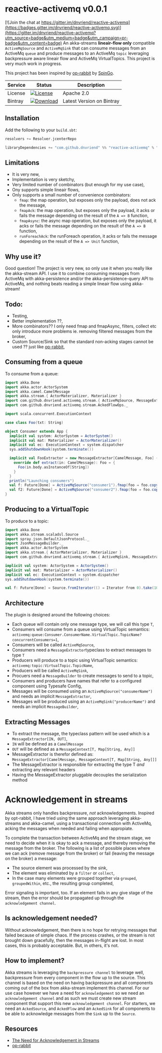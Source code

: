# reactive-activemq v0.0.1 

[![Join the chat at https://gitter.im/dnvriend/reactive-activemq](https://badges.gitter.im/dnvriend/reactive-activemq.svg)](https://gitter.im/dnvriend/reactive-activemq?utm_source=badge&utm_medium=badge&utm_campaign=pr-badge&utm_content=badge)
An akka-streams __lineair-flow only__ compatible `ActiveMqSource` and `ActiveMqSink` that can consume messages from an ActiveMq `queue` and 
produce messages to an ActiveMq `topic` leveraging backpressure aware lineair flow and ActiveMq VirtualTopics. This project is 
very much work in progress.

This project has been inspired by [op-rabbit][op-rabbit] by [SpinGo][spingo].

Service | Status | Description
------- | ------ | -----------
License | [![License](http://img.shields.io/:license-Apache%202-red.svg)](http://www.apache.org/licenses/LICENSE-2.0.txt) | Apache 2.0
Bintray | [![Download](https://api.bintray.com/packages/dnvriend/maven/reactive-activemq/images/download.svg)](https://bintray.com/dnvriend/maven/reactive-activemq/_latestVersion) | Latest Version on Bintray

## Installation
Add the following to your `build.sbt`:

```scala
resolvers += Resolver.jcenterRepo

libraryDependencies += "com.github.dnvriend" %% "reactive-activemq" % "0.0.1"
```

## Limitations
- It is very new,
- Implementation is very sketchy,
- Very limited number of combinators (but enough for my use case),
- Ony supports simple lineair flows,
- Only supports a small number of convenience combinators:
  - `fmap`: the map operation, but exposes only the payload, does not ack the message,
  - `fmapAck`: the map operation, but exposes only the payload, it acks or fails the message depending on the result of the `A => B` function,
  - `fmapAsync`: the async map operation, but exposes only the payload, it acks or fails the message depending on the result of the `A => B` function,
  - `runForeachAck`: the runForeach operation, it acks or fails the message depending on the result of the `A => Unit` function, 

## Why use it?
Good question! The project is very new, so only use it when you really like the akka-stream API. 
I use it to combine consuming messages from ActiveMq with akka-persistence and/or the akka-persistence-query API to ActiveMq,
and nothing beats reading a simple lineair flow using akka-stream!

## Todo:
- Testing,
- Better implementation ??,
- More combinators?? I only need fmap and fmapAsync, filters, collect etc only introduce more problems ie. removing filtered messages from the broker,
- Custom Source/Sink so that the standard non-acking stages cannot be used ?? just like [op-rabbit][op-rabbit],

## Consuming from a queue
To consume from a queue: 

```scala
import akka.Done
import akka.actor.ActorSystem
import akka.camel.CamelMessage
import akka.stream.{ ActorMaterializer, Materializer }
import com.github.dnvriend.activemq.stream.{ ActiveMqSource, MessageExtractor }
import com.github.dnvriend.activemq.stream.AckedFlowOps._

import scala.concurrent.ExecutionContext

case class Foo(txt: String)

object Consumer extends App {
  implicit val system: ActorSystem = ActorSystem()
  implicit val mat: Materializer = ActorMaterializer()
  implicit val ec: ExecutionContext = system.dispatcher
  sys.addShutdownHook(system.terminate())

  implicit val FooExtractor = new MessageExtractor[CamelMessage, Foo] {
    override def extract(in: CamelMessage): Foo = {
      Foo(in.body.asInstanceOf[String])
    }
  }
  println("Launching consumers")
  val f: Future[Done] = ActiveMqSource("consumer1").fmap(foo ⇒ foo.copy(txt = foo.txt + "c1!")).runForeachAck(txt ⇒ println(txt + "c1"))
  val f2: Future[Done] = ActiveMqSource("consumer2").fmap(foo ⇒ foo.copy(txt = foo.txt + "c2!")).runForeachAck(txt ⇒ println(txt + "c2"))
}
```

## Producing to a VirtualTopic
To produce to a topic:

```scala
import akka.Done
import akka.stream.scaladsl.Source
import spray.json.DefaultJsonProtocol._
import JsonMessageBuilder._
import akka.actor.ActorSystem
import akka.stream.{ ActorMaterializer, Materializer }
import com.github.dnvriend.activemq.stream.{ ActiveMqSink, MessageExtractor }

implicit val system: ActorSystem = ActorSystem()
implicit val mat: Materializer = ActorMaterializer()
implicit val ec: ExecutionContext = system.dispatcher
sys.addShutdownHook(system.terminate())

val f: Future[Done] = Source.fromIterator(() ⇒ Iterator from 0).take(100).map(nr ⇒ List.fill(10)(nr)).runWith(ActiveMqSink("producer1"))
```

## Architecture
The plugin is designed around the following choices:
- Each queue will contain only one message type, we will call this type `T`,
- Consumers will consume from a queue using VirtualTopic semantics: `activemq:queue:Consumer.ConsumerName.VirtualTopic.TopicName?concurrentConsumers=1`,
- Consumers will be called `ActiveMqSource`,
- Consumers need a `MessageExtractor`typeclass to extract messages to type `T`
- Producers will produce to a topic using VirtualTopic semantics: `activemq:topic:VirtualTopic.TopicName`,
- Producers will be called `ActiveMqSink`,
- Procuers need a `MessageBuilder` to create messages to send to a topic,
- Consumers and producers have names that refer to a configured component using Typesafe Config,
- Messages will be consumed using an `ActiveMqSource("consumerName")` and needs an implicit `MessageExtractor`,
- Messages will be produced using an `ActiveMqSink("producerName")` and needs an implicit `MessageBuilder`,

## Extracting Messages
- To extract the message, the typeclass pattern will be used which is a `MessageExtractor[IN, OUT]`,
- `IN` will be defined as a `CamelMessage`
- `OUT` will be defined as a `MessageContext[T, Map[String, Any]]`
- MessageExtractor is therefor defined as: `MessageExtractor[CamelMessage, MessageContext[T, Map[String, Any]]]`
- The MessageExtractor is responsible for extracting the type T *and* extracting any relevant headers
- Having the MessageExtractor pluggable decouples the serialization method 
 
# Acknowledgement in streams
Akka streams only handles backpressure, *not* acknowledgements. Inspired by opt-rabbit, I have tried using the same approach
leveraging akka-streams and akka-camel, using a transactional connection with ActiveMq, acking the messages when needed and failing
when appropiate. 

To complete the transaction between ActiveMq and the stream stage, we need to decide when it is okay to ack a message, and thereby
removing the message from the broker. The following is a list of possible places where we can ack (remove message from the broker) 
or fail (leaving the message on the broker) a message: 

- The source element was processed by the sink,
- The element was eliminated by a `filter` or `collect`,
- In the case many elements were grouped together via `grouped`, `groupedWithin`, etc., the resulting group completed,

Error signaling is important, too. If an element fails in any give stage of the stream, then the error should be propagated 
up through the `acknowledgement channel`.
 
## Is acknowledgement needed?
Without acknowledgement, then there is no hope for retrying messages that failed because of simple chaos. If the process crashes, 
or the stream is not brought down gracefully, then the messages in-flight are lost. In most cases, this is probably acceptable. 
But, in others, it's not.
 
## How to implement?
Akka streams is leveraging the `backpressure channel` to leverage well, backpressure from every component in the flow up to the source. This 
channel is based on the need on having backpressure and all components coming out of the box from akka-stream implement this channel. For 
our use case however we have a need for `acknowledgement` so we need an `acknowledgement channel` and as such we must create new stream 
component that support this new `acknowledgement channel`. For starters, we need an `AckedSource`, and `AckedFlow` and an `AckedSink` for
all components to be able to acknowledge messages from the `Sink` up to the `Source`.  

## Resources
- [The Need for Acknowledgement in Streams][need-for-ack]
- [op-rabbit][op-rabbit]

[need-for-ack]: http://tim.theenchanter.com/2015/07/the-need-for-acknowledgement-in-streams.html
[op-rabbit]: https://github.com/SpinGo/op-rabbit
[spingo]: https://www.spingo.com/